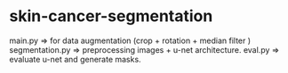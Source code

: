 # skin-cancer-segmentation
main.py => for data augmentation (crop + rotation + median filter ) 
segmentation.py => preprocessing images + u-net architecture. 
eval.py => evaluate u-net and generate masks.
